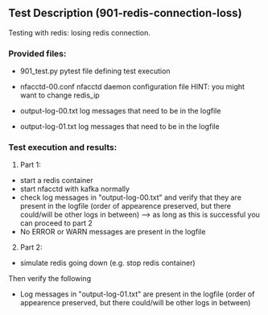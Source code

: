 ## Test Description (901-redis-connection-loss)

Testing with redis: losing redis connection.

### Provided files:

- 901_test.py                    pytest file defining test execution

- nfacctd-00.conf                nfacctd daemon configuration file            HINT: you might want to change redis_ip

- output-log-00.txt              log messages that need to be in the logfile
- output-log-01.txt              log messages that need to be in the logfile

### Test execution and results:

1. Part 1: 

- start a redis container
- start nfacctd with kafka normally
- check log messages in "output-log-00.txt" and verify that they are present in the logfile (order of appearence preserved, but there could/will be other logs in between) --> as long as this is successful you can proceed to part 2
- No ERROR or WARN messages are present in the logfile

2. Part 2:

- simulate redis going down (e.g. stop redis container)

Then verify the following

- Log messages in "output-log-01.txt" are present in the logfile (order of appearence preserved, but there could/will be other logs in between)
